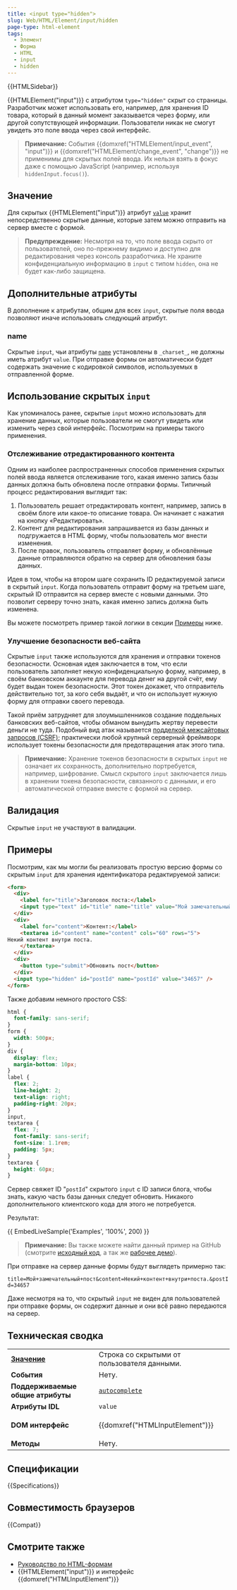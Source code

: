 ```yaml
---
title: <input type="hidden">
slug: Web/HTML/Element/input/hidden
page-type: html-element
tags:
  - Элемент
  - Форма
  - HTML
  - input
  - hidden
---
```


{{HTMLSidebar}}

{{HTMLElement("input")}} c атрибутом `type="hidden"` скрыт со страницы. Разработчик может использовать его, например, для хранения ID товара, который в данный момент заказывается через форму, или другой сопутствующей информации. Пользователи никак не смогут увидеть это поле ввода через свой интерфейс.

> **Примечание:** События {{domxref("HTMLElement/input_event", "input")}} и {{domxref("HTMLElement/change_event", "change")}} не применимы для скрытых полей ввода. Их нельзя взять в фокус даже с помощью JavaScript (например, используя `hiddenInput.focus()`).

## Значение

Для скрытых {{HTMLElement("input")}} атрибут [`value`](/ru/docs/Web/HTML/Element/input#value) хранит непосредственно скрытые данные, которые затем можно отправить на сервер вместе с формой.

> **Предупреждение:** Несмотря на то, что поле ввода скрыто от пользователей, оно по-прежнему видимо и доступно для редактирования через консоль разработчика. Не храните конфиденциальную информацию в `input` с типом `hidden`, она не будет как-либо защищена.

## Дополнительные атрибуты

В дополнение к атрибутам, общим для всех `input`, скрытые поля ввода позволяют иначе использовать следующий атрибут.

### name

Скрытые `input`, чьи атрибуты [`name`](/ru/docs/Web/HTML/Element/input#name) установлены в `_charset_`, не должны иметь атрибут `value`. При отправке формы он автоматически будет содержать значение с кодировкой символов, используемых в отправленной форме.

## Использование скрытых `input`

Как упоминалось ранее, скрытые `input` можно использовать для хранение данных, которые пользователи не смогут увидеть или изменить через свой интерфейс. Посмотрим на примеры такого применения.

### Отслеживание отредактированного контента

Одним из наиболее распространенных способов применения скрытых полей ввода является отслеживание того, какая именно запись базы данных должна быть обновлена после отправки формы. Типичный процесс редактирования выглядит так:

1. Пользователь решает отредактировать контент, например, запись в своём блоге или какое-то описание товара. Он начинает с нажатия на кнопку «Редактировать».
2. Контент для редактирования запрашивается из базы данных и подгружается в HTML форму, чтобы пользователь мог внести изменения.
3. После правок, пользователь отправляет форму, и обновлённые данные отправляются обратно на сервер для обновления базы данных.

Идея в том, чтобы на втором шаге сохранить ID редактируемой записи в скрытый `input`. Когда пользователь отправит форму на третьем шаге, скрытый ID отправится на сервер вместе с новыми данными. Это позволит серверу точно знать, какая именно запись должна быть изменена.

Вы можете посмотреть пример такой логики в секции [Примеры](#Примеры) ниже.

### Улучшение безопасности веб-сайта

Скрытые `input` также используются для хранения и отправки токенов безопасности. Основная идея заключается в том, что если пользователь заполняет некую конфиденциальную форму, например, в своём банковском аккаунте для перевода денег на другой счёт, ему будет выдан токен безопасности. Этот токен докажет, что отправитель действительно тот, за кого себя выдаёт, и что он использует нужную форму для отправки своего перевода.

Такой приём затрудняет для злоумышленников создание поддельных банковских веб-сайтов, чтобы обманом вынудить жертву перевести деньги не туда. Подобный вид атак называется [подделкой межсайтовых запросов (CSRF)](</ru/docs/Learn/Server-side/First_steps/Website_security#cross-site_request_forgery_(csrf)>); практически любой крупный серверный фреймворк использует токены безопасности для предотвращения атак этого типа.

> **Примечание:** Хранение токенов безопасности в скрытых `input` не означает их сохранность, дополнительно портребуется, например, шифрование. Смысл скрытого `input` заключается лишь в хранении токена безопасности, связанного с данными, и его автоматической отправке вместе с формой на сервер.

## Валидация

Скрытые `input` не участвуют в валидации.

## Примеры

Посмотрим, как мы могли бы реализовать простую версию формы со скрытым `input` для хранения идентификатора редактируемой записи:

```html
<form>
  <div>
    <label for="title">Заголовок поста:</label>
    <input type="text" id="title" name="title" value="Мой замечательный пост" />
  </div>
  <div>
    <label for="content">Контент:</label>
    <textarea id="content" name="content" cols="60" rows="5">
Некий контент внутри поста.
    </textarea>
  </div>
  <div>
    <button type="submit">Обновить пост</button>
  </div>
  <input type="hidden" id="postId" name="postId" value="34657" />
</form>
```

Также добавим немного простого CSS:

```css
html {
  font-family: sans-serif;
}
form {
  width: 500px;
}
div {
  display: flex;
  margin-bottom: 10px;
}
label {
  flex: 2;
  line-height: 2;
  text-align: right;
  padding-right: 20px;
}
input,
textarea {
  flex: 7;
  font-family: sans-serif;
  font-size: 1.1rem;
  padding: 5px;
}
textarea {
  height: 60px;
}
```

Сервер свяжет ID "`postId`" скрытого `input` с ID записи блога, чтобы знать, какую часть базы данных следует обновить. Никакого дополнительного клиентского кода для этого не потребуется.

Результат:

{{ EmbedLiveSample('Examples', '100%', 200) }}

> **Примечание:** Вы также можете найти данный пример на GitHub (смотрите [исходный код](https://github.com/mdn/learning-area/blob/main/html/forms/hidden-input-example/index.html), а так же [рабочее демо](https://mdn.github.io/learning-area/html/forms/hidden-input-example/index.html)).

При отправке на сервер данные формы будут выглядеть примерно так:

`title=Мой+замечательный+пост&content=Некий+контент+внутри+поста.&postId=34657`

Даже несмотря на то, что скрытый `input` не виден для пользователей при отправке формы, он содержит данные и они всё равно передаются на сервер.

## Техническая сводка

<table class="properties">
  <tbody>
    <tr>
      <td><strong><a href="#Значение">Значение</a></strong></td>
      <td>
        Строка со скрытыми от пользователя данными.
      </td>
    </tr>
    <tr>
      <td><strong>События</strong></td>
      <td>Нету.</td>
    </tr>
    <tr>
      <td><strong>Поддерживаемые общие атрибуты</strong></td>
      <td><a href="/ru/docs/Web/HTML/Element/input#autocomplete"><code>autocomplete</code></a></td>
    </tr>
    <tr>
      <td><strong>Атрибуты IDL</strong></td>
      <td><code>value</code></td>
    </tr>
    <tr>
      <td><strong>DOM интерфейс</strong></td>
      <td><p>{{domxref("HTMLInputElement")}}</p></td>
    </tr>
    <tr>
      <td><strong>Методы</strong></td>
      <td>Нету.</td>
    </tr>
  </tbody>
</table>

## Спецификации

{{Specifications}}

## Совместимость браузеров

{{Compat}}

## Смотрите также

- [Руководство по HTML-формам](/ru/docs/Learn/Forms)
- {{HTMLElement("input")}} и интерфейс {{domxref("HTMLInputElement")}}
